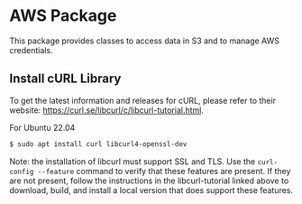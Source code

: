 # AWS Package

This package provides classes to access data in S3 and to manage AWS credentials.

## Install cURL Library

To get the latest information and releases for cURL, please refer to their website: https://curl.se/libcurl/c/libcurl-tutorial.html.

For Ubuntu 22.04
```bash
$ sudo apt install curl libcurl4-openssl-dev
```

Note: the installation of libcurl must support SSL and TLS.  Use the `curl-config --feature` command to verify that these features are present.
If they are not present, follow the instructions in the libcurl-tutorial linked above to download, build, and install a local version that does support these features.
